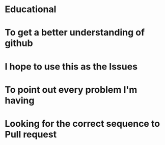 # Educational
# To get a better understanding of github
# I hope to use this as the Issues
# To point out every problem I'm having
# Looking for the correct sequence to Pull request
